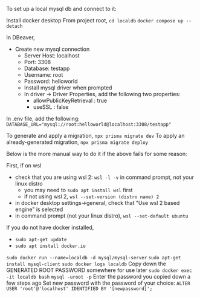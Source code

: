 To set up a local mysql db and connect to it:

Install docker desktop
From project root, `cd localdb`
`docker compose up --detach`

In DBeaver,
- Create new mysql connection
  - Server Host: localhost
  - Port: 3308
  - Database: testapp
  - Username: root
  - Password: helloworld
  - Install mysql driver when prompted
  - In driver -> Driver Properties, add the following two properties:
    - allowPublicKeyRetrieval : true
    - useSSL : false

In .env file, add the following: `DATABASE_URL="mysql://root:helloworld@localhost:3308/testapp"`

To generate and apply a migration, `npx prisma migrate dev`
To apply an already-generated migration, `npx prisma migrate deploy`

Below is the more manual way to do it if the above fails for some reason:

First, if on wsl
- check that you are using wsl 2: `wsl -l -v` in command prompt, not your linux distro
  - you may need to `sudo apt install wsl` first
  - if not using wsl 2, `wsl --set-version (distro name) 2`
- in docker desktop settings->general, check that "Use wsl 2 based engine" is selected
- in command prompt (not your linux distro), `wsl --set-default ubuntu`

If you do not have docker installed,
- `sudo apt-get update`
- `sudo apt install docker.io`

`sudo docker run --name=localdb -d mysql/mysql-server`
`sudo apt-get install mysql-client`
`sudo docker logs localdb`
Copy down the GENERATED ROOT PASSWORD somewhere for use later
`sudo docker exec -it localdb bash`
`mysql -uroot -p`
Enter the password you copied down a few steps ago
Set new password with the password of your choice: `ALTER USER 'root'@'localhost' IDENTIFIED BY '[newpassword]';`